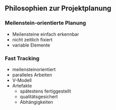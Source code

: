 ## Philosophien zur Projektplanung

### Meilenstein-orientierte Planung
- Meilensteine einfach erkennbar
- nicht zeitlich fixiert
- variable Elemente

### Fast Tracking
- meilensteinorientiert
- paralleles Arbeiten
- V-Modell
- Artefakte
  - spätestens fertiggestellt
  - qualitätsgesichert
  - Abhängigkeiten
